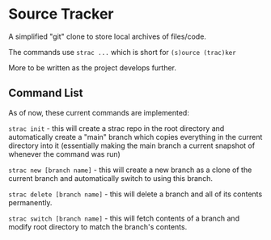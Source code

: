 # Source Tracker
A simplified "git" clone to store local archives of files/code. 

The commands use `strac ...` which is short for `(s)ource (trac)ker`

More to be written as the project develops further.

## Command List
As of now, these current commands are implemented:

`strac init` - this will create a strac repo in the root directory and automatically create a "main" branch which copies everything in the current directory into it (essentially making the main branch a current snapshot of whenever the command was run)

`strac new [branch name]` - this will create a new branch as a clone of the current branch and automatically switch to using this branch.

`strac delete [branch name]` - this will delete a branch and all of its contents permanently.

`strac switch [branch name]` - this will fetch contents of a branch and modify root directory to match the branch's contents.